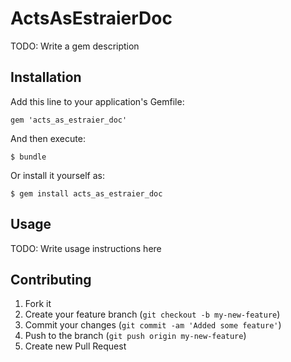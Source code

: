 # ActsAsEstraierDoc

TODO: Write a gem description

## Installation

Add this line to your application's Gemfile:

    gem 'acts_as_estraier_doc'

And then execute:

    $ bundle

Or install it yourself as:

    $ gem install acts_as_estraier_doc

## Usage

TODO: Write usage instructions here

## Contributing

1. Fork it
2. Create your feature branch (`git checkout -b my-new-feature`)
3. Commit your changes (`git commit -am 'Added some feature'`)
4. Push to the branch (`git push origin my-new-feature`)
5. Create new Pull Request
